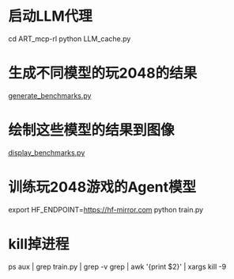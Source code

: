 # 启动LLM代理
cd ART_mcp-rl
python LLM_cache.py

# 生成不同模型的玩2048的结果
[generate_benchmarks.py](generate_benchmarks.py)

# 绘制这些模型的结果到图像
[display_benchmarks.py](display_benchmarks.py)

# 训练玩2048游戏的Agent模型
export HF_ENDPOINT=https://hf-mirror.com
python train.py

# kill掉进程
ps aux | grep train.py | grep -v grep | awk '{print $2}' | xargs kill -9
